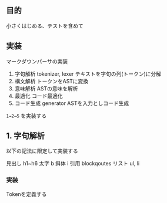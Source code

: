 ## 目的
小さくはじめる、テストを含めて


## 実装

マークダウンパーサの実装

1. 字句解析 tokenizer, lexer テキストを字句の列(トークン)に分解
2. 構文解析 トークンをASTに変換
3. 意味解析 ASTの意味を解析
4. 最適化 コード最適化
5. コード生成 generator ASTを入力としコード生成

`1→2→5` を実装する

## 1. 字句解析 

以下の記法に限定して実装する

見出し h1~h6
太字 b
斜体 i
引用 blockqoutes
リスト ul, li


### 実装
Tokenを定義する